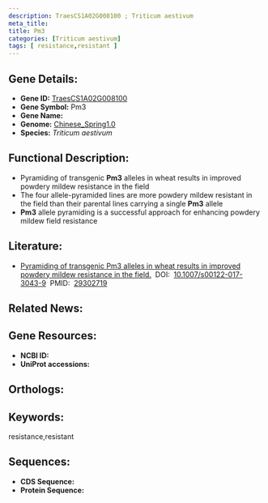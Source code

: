 ```yaml
---
description: TraesCS1A02G008100 ; Triticum aestivum
meta_title:
title: Pm3
categories: [Triticum aestivum]
tags: [ resistance,resistant ]
---
```


## Gene Details:
- **Gene ID:**	[TraesCS1A02G008100]()
- **Gene Symbol:** Pm3
- **Gene Name:** 
- **Genome:** [Chinese_Spring1.0]()
- **Species:** *Triticum aestivum*

## Functional Description:
   - Pyramiding of transgenic **Pm3** alleles in wheat results in improved powdery mildew resistance in the field
   - The four allele-pyramided lines are more powdery mildew resistant in the field than their parental lines carrying a single **Pm3** allele
   - **Pm3** allele pyramiding is a successful approach for enhancing powdery mildew field resistance

## Literature:
   - [Pyramiding of transgenic Pm3 alleles in wheat results in improved powdery mildew resistance in the field.]( https://link.springer.com/article/10.1007/s00122-017-3043-9)&nbsp;&nbsp;DOI:&nbsp;&nbsp;[10.1007/s00122-017-3043-9](https://link.springer.com/article/10.1007/s00122-017-3043-9)&nbsp;&nbsp;PMID:&nbsp;&nbsp;[29302719](https://pubmed.ncbi.nlm.nih.gov/29302719/)

## Related News:

## Gene Resources:
- **NCBI ID:** [](https://www.ncbi.nlm.nih.gov/gene/?term=)
- **UniProt accessions:** [](https://www.uniprot.org/uniprotkb//entry)

## Orthologs:

## Keywords:
resistance,resistant

## Sequences:
- **CDS Sequence:**
- **Protein Sequence:**
